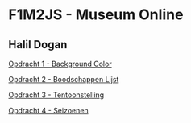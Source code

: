 # F1M2JS - Museum Online

## Halil Dogan 

[Opdracht 1 - Background Color](http://33289.hosts1.ma-cloud.nl/f1m2js/les1-background-color)

[Opdracht 2 - Boodschappen Lijst](http://33289.hosts1.ma-cloud.nl/f1m2js/les2-boodschappen)

[Opdracht 3 - Tentoonstelling ](http://33289.hosts1.ma-cloud.nl/f1m2js/Les3-Tentoonstelling)

[Opdracht 4 - Seizoenen ](http://33289.hosts1.ma-cloud.nl/f1m2js/Les4-Seizoen)